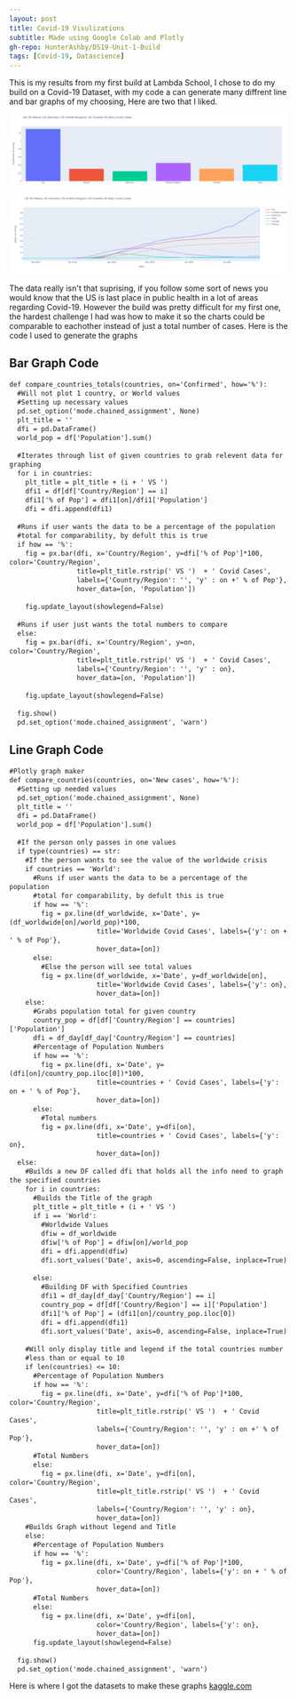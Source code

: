 ```yaml
---
layout: post
title: Covid-19 Visulizations
subtitle: Made using Google Colab and Plotly
gh-repo: HunterAshby/DS19-Unit-1-Build
tags: [Covid-19, Datascience]
---
```


This is my results from my first build at Lambda School, I chose to do my build on a Covid-19 Dataset, with my code a can generate many diffrent line and bar graphs of my choosing,
Here are two that I liked.

![Bar Graph](https://raw.githubusercontent.com/HunterAshby/DS19-Unit-1-Build/master/Graphs/Bar%20Graph.png)
![Line Graph](https://raw.githubusercontent.com/HunterAshby/DS19-Unit-1-Build/master/Graphs/Line%20Graph.png)

The data really isn't that suprising, if you follow some sort of news you would know that the US is last place in public health in a lot of areas regarding Covid-19.
However the build was pretty difficult for my first one, the hardest challenge I had was how to make it so the charts could be comparable to eachother instead of just a total 
number of cases.
Here is the code I used to generate the graphs

## Bar Graph Code

~~~
def compare_countries_totals(countries, on='Confirmed', how='%'):
  #Will not plot 1 country, or World values
  #Setting up necessary values
  pd.set_option('mode.chained_assignment', None)
  plt_title = ''
  dfi = pd.DataFrame()
  world_pop = df['Population'].sum()

  #Iterates through list of given countries to grab relevent data for graphing
  for i in countries:
    plt_title = plt_title + (i + ' VS ')
    dfi1 = df[df['Country/Region'] == i]
    dfi1['% of Pop'] = dfi1[on]/dfi1['Population']
    dfi = dfi.append(dfi1)

  #Runs if user wants the data to be a percentage of the population 
  #total for comparability, by defult this is true
  if how == '%':
    fig = px.bar(dfi, x='Country/Region', y=dfi['% of Pop']*100, color='Country/Region', 
                 title=plt_title.rstrip(' VS ')  + ' Covid Cases', 
                 labels={'Country/Region': '', 'y' : on +' % of Pop'}, 
                 hover_data=[on, 'Population'])
                 
    fig.update_layout(showlegend=False)

  #Runs if user just wants the total numbers to compare
  else:
    fig = px.bar(dfi, x='Country/Region', y=on, color='Country/Region',
                 title=plt_title.rstrip(' VS ')  + ' Covid Cases', 
                 labels={'Country/Region': '', 'y' : on}, 
                 hover_data=[on, 'Population'])
    
    fig.update_layout(showlegend=False)

  fig.show()
  pd.set_option('mode.chained_assignment', 'warn')
~~~

## Line Graph Code

~~~
#Plotly graph maker
def compare_countries(countries, on='New cases', how='%'):
  #Setting up needed values
  pd.set_option('mode.chained_assignment', None)
  plt_title = ''
  dfi = pd.DataFrame()
  world_pop = df['Population'].sum()
  
  #If the person only passes in one values
  if type(countries) == str:
    #If the person wants to see the value of the worldwide crisis
    if countries == 'World':
      #Runs if user wants the data to be a percentage of the population 
      #total for comparability, by defult this is true
      if how == '%':
        fig = px.line(df_worldwide, x='Date', y=(df_worldwide[on]/world_pop)*100,
                      title='Worldwide Covid Cases', labels={'y': on + ' % of Pop'}, 
                      hover_data=[on])
      else:
        #Else the person will see total values
        fig = px.line(df_worldwide, x='Date', y=df_worldwide[on],
                      title='Worldwide Covid Cases', labels={'y': on}, 
                      hover_data=[on])
    else:
      #Grabs population total for given country
      country_pop = df[df['Country/Region'] == countries]['Population']
      dfi = df_day[df_day['Country/Region'] == countries]
      #Percentage of Population Numbers
      if how == '%':
        fig = px.line(dfi, x='Date', y=(dfi[on]/country_pop.iloc[0])*100,
                      title=countries + ' Covid Cases', labels={'y': on + ' % of Pop'}, 
                      hover_data=[on])
      else:
        #Total numbers
        fig = px.line(dfi, x='Date', y=dfi[on],
                      title=countries + ' Covid Cases', labels={'y': on}, 
                      hover_data=[on])
  else:
    #Builds a new DF called dfi that holds all the info need to graph the specified countries
    for i in countries:
      #Builds the Title of the graph
      plt_title = plt_title + (i + ' VS ') 
      if i == 'World':
        #Worldwide Values
        dfiw = df_worldwide
        dfiw['% of Pop'] = dfiw[on]/world_pop
        dfi = dfi.append(dfiw)
        dfi.sort_values('Date', axis=0, ascending=False, inplace=True)

      else:
        #Building DF with Specified Countries
        dfi1 = df_day[df_day['Country/Region'] == i]
        country_pop = df[df['Country/Region'] == i]['Population']
        dfi1['% of Pop'] = (dfi1[on]/country_pop.iloc[0])
        dfi = dfi.append(dfi1)
        dfi.sort_values('Date', axis=0, ascending=False, inplace=True)

    #Will only display title and legend if the total countries number 
    #less than or equal to 10
    if len(countries) <= 10:
      #Percentage of Population Numbers
      if how == '%':
        fig = px.line(dfi, x='Date', y=dfi['% of Pop']*100, color='Country/Region', 
                      title=plt_title.rstrip(' VS ')  + ' Covid Cases', 
                      labels={'Country/Region': '', 'y' : on +' % of Pop'}, 
                      hover_data=[on])
      #Total Numbers
      else:
        fig = px.line(dfi, x='Date', y=dfi[on], color='Country/Region', 
                      title=plt_title.rstrip(' VS ')  + ' Covid Cases', 
                      labels={'Country/Region': '', 'y' : on}, 
                      hover_data=[on])
    #Builds Graph without legend and Title
    else:
      #Percentage of Population Numbers
      if how == '%':
        fig = px.line(dfi, x='Date', y=dfi['% of Pop']*100, 
                      color='Country/Region', labels={'y': on + ' % of Pop'}, 
                      hover_data=[on])
      #Total Numbers
      else:
        fig = px.line(dfi, x='Date', y=dfi[on], 
                      color='Country/Region', labels={'y': on}, 
                      hover_data=[on])
      fig.update_layout(showlegend=False)

  fig.show()
  pd.set_option('mode.chained_assignment', 'warn')
~~~
Here is where I got the datasets to make these graphs
[kaggle.com](https://www.kaggle.com/imdevskp/corona-virus-report)
